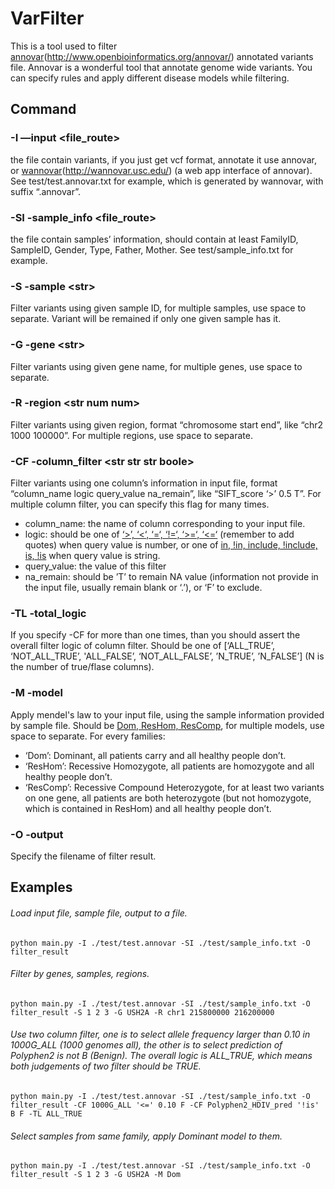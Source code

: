 # VarFilter
This is a tool used to filter [annovar][1](http://www.openbioinformatics.org/annovar/) annotated variants file. Annovar is a wonderful tool that annotate genome wide variants. You can specify rules and apply different disease models while filtering.

## Command
### -I —input \<file\_route\>
the file contain variants, if you just get vcf format, annotate it use annovar, or [wannovar][2](http://wannovar.usc.edu/) (a web app interface of annovar). See test/test.annovar.txt for example, which is generated by wannovar, with suffix “.annovar”.

### -SI -sample\_info \<file\_route\>
the file contain samples’ information, should contain at least FamilyID, SampleID, Gender, Type, Father, Mother. See test/sample\_info.txt for example.

### -S -sample \<str\>
Filter variants using given sample ID, for multiple samples, use space to separate. Variant will be remained if only one given sample has it.

### -G -gene \<str\>
Filter variants using given gene name, for multiple genes, use space to separate.

### -R -region \<str num num\>
Filter variants using given region, format “chromosome start end”, like “chr2 1000 100000”. For multiple regions, use space to separate.

### -CF -column\_filter \<str str str boole\>
Filter variants using one column’s information in input file, format “column\_name logic query\_value na\_remain”, like “SIFT\_score ‘\>’ 0.5 T”. For multiple column filter, you can specify this flag for many times.
- column\_name: the name of column corresponding to your input file.
- logic: should be one of [‘\>’, ‘\<‘, ‘=‘, ‘!=‘, ‘\>=‘, ‘\<=‘][3] (remember to add quotes) when query value is number, or one of [in, !in, include, !include, is, !is][4] when query value is string.
- query\_value: the value of this filter
- na\_remain: should be ’T’ to remain NA value (information not provide in the input file, usually remain blank or ‘.’), or ‘F’ to exclude.

### -TL -total\_logic
If you specify -CF for more than one times, than you should assert the overall filter logic of column filter. Should be one of [‘ALL\_TRUE’, ‘NOT\_ALL\_TRUE’, 'ALL\_FALSE’, ‘NOT\_ALL\_FALSE’, ’N\_TRUE’, ’N\_FALSE’] (N is the number of true/flase columns). 

### -M -model
Apply mendel's law to your input file, using the sample information provided by sample file. Should be [Dom, ResHom, ResComp][5], for multiple models, use space to separate.
For every families:
- ‘Dom’: Dominant, all patients carry and all healthy people don’t.
- ‘ResHom’: Recessive Homozygote, all patients are homozygote and all healthy people don’t.
- ‘ResComp’: Recessive Compound Heterozygote, for at least two variants on one gene, all patients are both heterozygote (but not homozygote, which is contained in ResHom) and all healthy people don’t.

### -O -output
Specify the filename of filter result.

## Examples
###### Load input file, sample file, output to a file.
	python main.py -I ./test/test.annovar -SI ./test/sample_info.txt -O filter_result

###### Filter by genes, samples, regions. 
	python main.py -I ./test/test.annovar -SI ./test/sample_info.txt -O filter_result -S 1 2 3 -G USH2A -R chr1 215800000 216200000

###### Use two column filter, one is to select allele frequency larger than 0.10 in 1000G\_ALL (1000 genomes all), the other is to select prediction of Polyphen2 is not B (Benign). The overall logic is ALL\_TRUE, which means both judgements of two filter should be TRUE.
	python main.py -I ./test/test.annovar -SI ./test/sample_info.txt -O filter_result -CF 1000G_ALL '<=' 0.10 F -CF Polyphen2_HDIV_pred '!is' B F -TL ALL_TRUE

###### Select samples from same family, apply Dominant model to them.
	python main.py -I ./test/test.annovar -SI ./test/sample_info.txt -O filter_result -S 1 2 3 -G USH2A -M Dom

[1]:	#
[2]:	#
[3]:	#
[4]:	#
[5]:	#